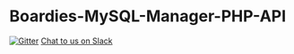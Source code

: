 # Boardies-MySQL-Manager-PHP-API

[![Gitter](https://badges.gitter.im/Boardies-MySQL-Manager-PHP-API/Lobby.svg)](https://gitter.im/Boardies-MySQL-Manager-PHP-API/Lobby?utm_source=badge&utm_medium=badge&utm_campaign=pr-badge&utm_content=badge)
[Chat to us on Slack](https://join.slack.com/t/boardiesitsolutions/shared_invite/enQtMjQ2MTQ2OTIzOTI1LTJkYjQ5Zjc1ZjZmNDQ0MGQ3ZjM1NDFlZTI5ZmE3NjQ1ZjRkOTQ1NTliMmI0ZTMyOTViNWJkMWQ0NWUyM2Q2MjQ)
